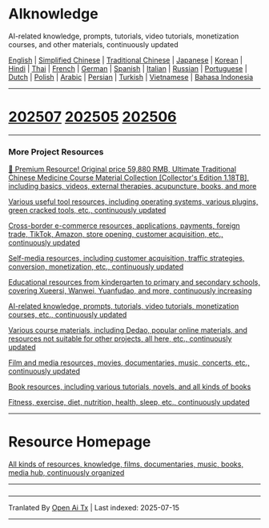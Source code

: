 # AIknowledge
AI-related knowledge, prompts, tutorials, video tutorials, monetization courses, and other materials, continuously updated


[English](https://openaitx.github.io/view.html?user=mswnlz&project=AIknowledge&lang=en) | [Simplified Chinese](https://openaitx.github.io/view.html?user=mswnlz&project=AIknowledge&lang=zh-CN) | [Traditional Chinese](https://openaitx.github.io/view.html?user=mswnlz&project=AIknowledge&lang=zh-TW) | [Japanese](https://openaitx.github.io/view.html?user=mswnlz&project=AIknowledge&lang=ja) | [Korean](https://openaitx.github.io/view.html?user=mswnlz&project=AIknowledge&lang=ko) | [Hindi](https://openaitx.github.io/view.html?user=mswnlz&project=AIknowledge&lang=hi) | [Thai](https://openaitx.github.io/view.html?user=mswnlz&project=AIknowledge&lang=th) | [French](https://openaitx.github.io/view.html?user=mswnlz&project=AIknowledge&lang=fr) | [German](https://openaitx.github.io/view.html?user=mswnlz&project=AIknowledge&lang=de) | [Spanish](https://openaitx.github.io/view.html?user=mswnlz&project=AIknowledge&lang=es) | [Italian](https://openaitx.github.io/view.html?user=mswnlz&project=AIknowledge&lang=it) | [Russian](https://openaitx.github.io/view.html?user=mswnlz&project=AIknowledge&lang=ru) | [Portuguese](https://openaitx.github.io/view.html?user=mswnlz&project=AIknowledge&lang=pt) | [Dutch](https://openaitx.github.io/view.html?user=mswnlz&project=AIknowledge&lang=nl) | [Polish](https://openaitx.github.io/view.html?user=mswnlz&project=AIknowledge&lang=pl) | [Arabic](https://openaitx.github.io/view.html?user=mswnlz&project=AIknowledge&lang=ar) | [Persian](https://openaitx.github.io/view.html?user=mswnlz&project=AIknowledge&lang=fa) | [Turkish](https://openaitx.github.io/view.html?user=mswnlz&project=AIknowledge&lang=tr) | [Vietnamese](https://openaitx.github.io/view.html?user=mswnlz&project=AIknowledge&lang=vi) | [Bahasa Indonesia](https://openaitx.github.io/view.html?user=mswnlz&project=AIknowledge&lang=id)

------------
# [202507](https://raw.githubusercontent.com/mswnlz/AIknowledge/main/202507.md) [202505](https://raw.githubusercontent.com/mswnlz/AIknowledge/main/202505.md) [202506](https://raw.githubusercontent.com/mswnlz/AIknowledge/main/202506.md)


---------------
### More Project Resources

[🎁 Premium Resource! Original price 59,880 RMB, Ultimate Traditional Chinese Medicine Course Material Collection [Collector's Edition 1.18TB], including basics, videos, external therapies, acupuncture, books, and more](https://github.com/mswnlz/chinese-traditional)

[Various useful tool resources, including operating systems, various plugins, green cracked tools, etc., continuously updated](https://github.com/mswnlz/tools)


[Cross-border e-commerce resources, applications, payments, foreign trade, TikTok, Amazon, store opening, customer acquisition, etc., continuously updated](https://github.com/mswnlz/cross-border)

[Self-media resources, including customer acquisition, traffic strategies, conversion, monetization, etc., continuously updated](https://github.com/mswnlz/self-media)

[ Educational resources from kindergarten to primary and secondary schools, covering Xueersi, Wanwei, Yuanfudao, and more, continuously increasing](https://github.com/mswnlz/edu-knowlege)

[AI-related knowledge, prompts, tutorials, video tutorials, monetization courses, etc., continuously updated](https://github.com/mswnlz/AIknowledge)

[Various course materials, including Dedao, popular online materials, and resources not suitable for other projects, all here, etc., continuously updated](https://github.com/mswnlz/curriculum)

[Film and media resources, movies, documentaries, music, concerts, etc., continuously updated](https://github.com/mswnlz/movies)

[Book resources, including various tutorials, novels, and all kinds of books](https://github.com/mswnlz/book)


[Fitness, exercise, diet, nutrition, health, sleep, etc., continuously updated](https://github.com/mswnlz/healthy)


---------------

# Resource Homepage
[All kinds of resources, knowledge, films, documentaries, music, books, media hub, continuously organized](https://github.com/mswnlz)

---------------


### 


---

Tranlated By [Open Ai Tx](https://github.com/OpenAiTx/OpenAiTx) | Last indexed: 2025-07-15

---